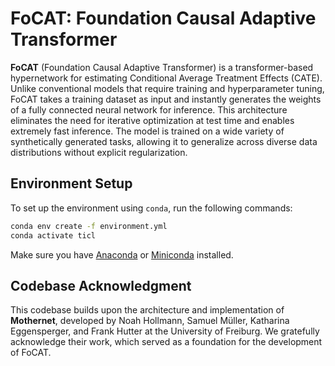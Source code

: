 # FoCAT: Foundation Causal Adaptive Transformer

**FoCAT** (Foundation Causal Adaptive Transformer) is a transformer-based hypernetwork for estimating Conditional Average Treatment Effects (CATE). Unlike conventional models that require training and hyperparameter tuning, FoCAT takes a training dataset as input and instantly generates the weights of a fully connected neural network for inference. This architecture eliminates the need for iterative optimization at test time and enables extremely fast inference. The model is trained on a wide variety of synthetically generated tasks, allowing it to generalize across diverse data distributions without explicit regularization.

## Environment Setup

To set up the environment using `conda`, run the following commands:

```bash
conda env create -f environment.yml
conda activate ticl
```

Make sure you have [Anaconda](https://www.anaconda.com/) or [Miniconda](https://docs.conda.io/en/latest/miniconda.html) installed.

## Codebase Acknowledgment

This codebase builds upon the architecture and implementation of **Mothernet**, developed by Noah Hollmann, Samuel Müller, Katharina Eggensperger, and Frank Hutter at the University of Freiburg. We gratefully acknowledge their work, which served as a foundation for the development of FoCAT.

